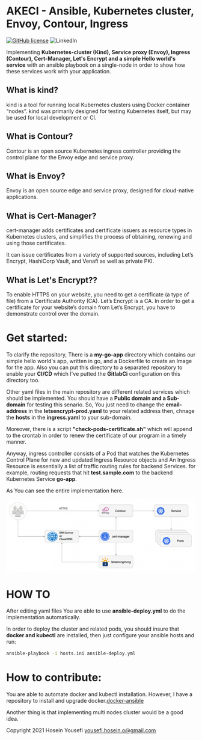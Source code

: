 # AKECI - Ansible, Kubernetes cluster, Envoy, Contour, Ingress
[![GitHub license](https://img.shields.io/github/license/hosein-yousefii/docker-ansible)](https://github.com/hosein-yousefii/docker-ansible/blob/master/LICENSE)
![LinkedIn](https://shields.io/badge/style-hoseinyousefii-black?logo=linkedin&label=LinkedIn&link=https://www.linkedin.com/in/hoseinyousefi)

Implementing **Kubernetes-cluster (Kind), Service proxy (Envoy), Ingress (Contour), Cert-Manager, Let's Encrypt and a simple Hello world's service** with an ansible playbook on a single-node in order to show how these services work with your application.

## What is kind?

kind is a tool for running local Kubernetes clusters using Docker container “nodes”.
kind was primarily designed for testing Kubernetes itself, but may be used for local development or CI.

## What is Contour?

Contour is an open source Kubernetes ingress controller providing the control plane for the Envoy edge and service proxy.

## What is Envoy?

Envoy is an open source edge and service proxy, designed for cloud-native applications.

## What is Cert-Manager?

cert-manager adds certificates and certificate issuers as resource types in Kubernetes clusters, and simplifies the process of obtaining, renewing and using those certificates.

It can issue certificates from a variety of supported sources, including Let’s Encrypt, HashiCorp Vault, and Venafi as well as private PKI.

## What is Let's Encrypt??

To enable HTTPS on your website, you need to get a certificate (a type of file) from a Certificate Authority (CA). Let’s Encrypt is a CA. In order to get a certificate for your website’s domain from Let’s Encrypt, you have to demonstrate control over the domain.


# Get started:

To clarify the repository, There is a **my-go-app** directory which contains our simple hello world's app, written in go, and a Dockerfile to create an Image for the app. Also you can put this directory to a separated repository to enable your **CI/CD** which I've putted the **GitlabCi** configuration on this directory too.

Other yaml files in the main repository are different related services which should be implemented. You should have a **Public domain and a Sub-domain** for testing this senario.
So, You just need to change the **email-address** in the  **letsencrypt-prod.yaml** to your related address then, chnage the **hosts** in the **ingress.yaml** to your sub-domain.

Moreover, there is a script **"check-pods-certificate.sh"** which will append to the crontab in order to renew the certificate of our program in a timely manner.

Anyway, ingress controller consists of a Pod that watches the Kubernetes Control Plane for new and updated Ingress Resource objects and An Ingress Resource is essentially a list of traffic routing rules for backend Services. for example, routing requests that hit **test.sample.com** to the backend Kubernetes Service **go-app**.

As You can see the entire implementation here.

![](1.png)


# HOW TO


After editing yaml files You are able to use **ansible-deploy.yml** to do the implementation automatically.

In order to deploy the cluster and related pods, you should insure that **docker and kubectl** are installed, then just configure your ansible hosts and run:

```bash
ansible-playbook -i hosts.ini ansible-deploy.yml
```

# How to contribute:

You are able to automate docker and kubectl installation. However, I have a repository to install and upgrade docker.[docker-ansible](https://github.com/hosein-yousefii/docker-ansible.git)

Another thing is that implementing multi nodes cluster would be a good idea.



Copyright 2021 Hosein Yousefi <yousefi.hosein.o@gmail.com>





</details>
